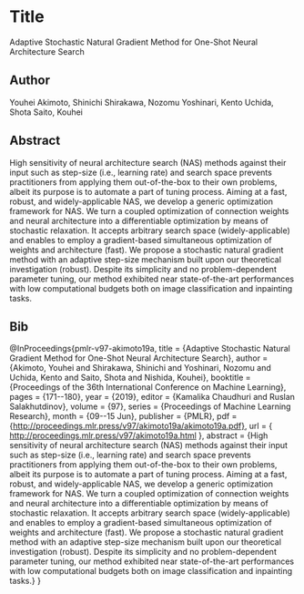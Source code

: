 # Title
Adaptive Stochastic Natural Gradient Method for One-Shot Neural Architecture Search

## Author
Youhei Akimoto, Shinichi Shirakawa, Nozomu Yoshinari, Kento Uchida, Shota Saito, Kouhei

## Abstract
High sensitivity of neural architecture search (NAS) methods against their input such as step-size (i.e., learning rate) and search space prevents practitioners from applying them out-of-the-box to their own problems, albeit its purpose is to automate a part of tuning process. Aiming at a fast, robust, and widely-applicable NAS, we develop a generic optimization framework for NAS. We turn a coupled optimization of connection weights and neural architecture into a differentiable optimization by means of stochastic relaxation. It accepts arbitrary search space (widely-applicable) and enables to employ a gradient-based simultaneous optimization of weights and architecture (fast). We propose a stochastic natural gradient method with an adaptive step-size mechanism built upon our theoretical investigation (robust). Despite its simplicity and no problem-dependent parameter tuning, our method exhibited near state-of-the-art performances with low computational budgets both on image classification and inpainting tasks.

## Bib
@InProceedings{pmlr-v97-akimoto19a,
  title = 	 {Adaptive Stochastic Natural Gradient Method for One-Shot Neural Architecture Search},
  author =       {Akimoto, Youhei and Shirakawa, Shinichi and Yoshinari, Nozomu and Uchida, Kento and Saito, Shota and Nishida, Kouhei},
  booktitle = 	 {Proceedings of the 36th International Conference on Machine Learning},
  pages = 	 {171--180},
  year = 	 {2019},
  editor = 	 {Kamalika Chaudhuri and Ruslan Salakhutdinov},
  volume = 	 {97},
  series = 	 {Proceedings of Machine Learning Research},
  month = 	 {09--15 Jun},
  publisher =    {PMLR},
  pdf = 	 {http://proceedings.mlr.press/v97/akimoto19a/akimoto19a.pdf},
  url = 	 {
http://proceedings.mlr.press/v97/akimoto19a.html
},
  abstract = 	 {High sensitivity of neural architecture search (NAS) methods against their input such as step-size (i.e., learning rate) and search space prevents practitioners from applying them out-of-the-box to their own problems, albeit its purpose is to automate a part of tuning process. Aiming at a fast, robust, and widely-applicable NAS, we develop a generic optimization framework for NAS. We turn a coupled optimization of connection weights and neural architecture into a differentiable optimization by means of stochastic relaxation. It accepts arbitrary search space (widely-applicable) and enables to employ a gradient-based simultaneous optimization of weights and architecture (fast). We propose a stochastic natural gradient method with an adaptive step-size mechanism built upon our theoretical investigation (robust). Despite its simplicity and no problem-dependent parameter tuning, our method exhibited near state-of-the-art performances with low computational budgets both on image classification and inpainting tasks.}
}